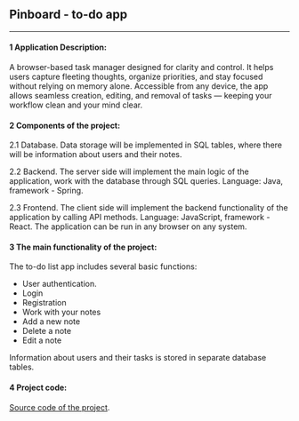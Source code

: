 ## Pinboard - to-do app
---
#### 1 Application Description:

A browser-based task manager designed for clarity and control. It helps users capture fleeting thoughts, organize priorities, and stay focused without relying on memory alone. Accessible from any device, the app allows seamless creation, editing, and removal of tasks — keeping your workflow clean and your mind clear.

#### 2 Components of the project:

2.1 Database. Data storage will be implemented in SQL tables, where there will be information
about users and their notes.

2.2 Backend. The server side will implement the main logic of the application, work with the database through SQL queries. Language: Java, framework - Spring.

2.3 Frontend. The client side will implement the backend functionality of the application by calling API methods.
Language: JavaScript, framework - React. The application can be run in any browser on any system.

#### 3 The main functionality of the project:

The to-do list app includes several basic functions:

- User authentication.
- Login
- Registration 
- Work with your notes
- Add a new note
- Delete a note
- Edit a note

Information about users and their tasks is stored in separate database tables.

#### 4 Project code:

[Source code of the project](https://github.com/Ondrecho/to-do-app/code). 